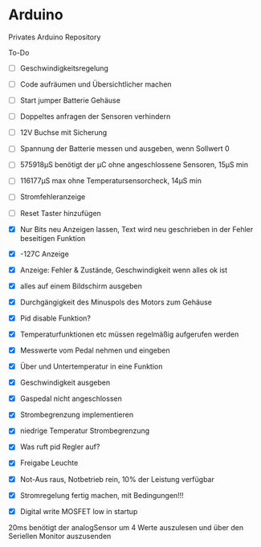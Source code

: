 # Arduino
Privates Arduino Repository

To-Do
- [ ] Geschwindigkeitsregelung 
- [ ] Code aufräumen und Übersichtlicher machen
- [ ] Start jumper Batterie Gehäuse 
- [ ] Doppeltes anfragen der Sensoren verhindern
- [ ] 12V Buchse mit Sicherung
- [ ] Spannung der Batterie messen und ausgeben, wenn Sollwert 0
- [ ] 575918µS benötigt der µC ohne angeschlossene Sensoren, 15µS min
- [ ] 116177µS max ohne Temperatursensorcheck, 14µS min
- [ ] Stromfehleranzeige
- [ ] Reset Taster hinzufügen 
- [x] Nur Bits neu Anzeigen lassen, Text wird neu geschrieben in der Fehler beseitigen Funktion
- [x] -127C Anzeige 
- [x] Anzeige: Fehler & Zustände, Geschwindigkeit wenn alles ok ist
- [x] alles auf einem Bildschirm ausgeben
- [x] Durchgängigkeit des Minuspols des Motors zum Gehäuse
- [x] Pid disable Funktion?
- [x] Temperaturfunktionen etc müssen regelmäßig aufgerufen werden
- [x] Messwerte vom Pedal nehmen und eingeben
- [x] Über und Untertemperatur in eine Funktion 
- [x] Geschwindigkeit ausgeben
- [x] Gaspedal nicht angeschlossen
- [x] Strombegrenzung implementieren
- [x] niedrige Temperatur Strombegrenzung
- [x] Was ruft pid Regler auf?
- [x] Freigabe Leuchte
- [x] Not-Aus raus, Notbetrieb rein, 10% der Leistung verfügbar 
- [x] Stromregelung fertig machen, mit Bedingungen!!!
- [x] Digital write MOSFET low in startup 


20ms benötigt der analogSensor um 4 Werte auszulesen und über den Seriellen Monitor auszusenden
